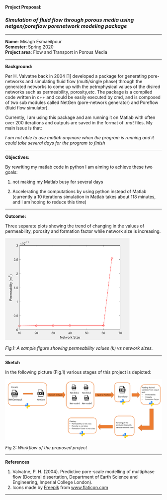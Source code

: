 
#### Project Proposal:
### *Simulation of fluid flow through porous media using netgen/poreflow porenetwork modeling package*
***
**Name**: Misagh Esmaeilpour<br/>
**Semester**: Spring 2020 <br/>
**Project area**: Flow and Transport in Porous Media

---
**Background:**

Per H. Valvatne back in 2004 [1] developed a package for generating pore-networks and simulating fluid flow (multi/single phase) through the generated networks to come up with the petrophysical values of the disired networks such as permeability, porosity,etc. The package is a compiled code written in c++ and could be easily executed by cmd, and is composed of two sub modules called NetGen (pore-network generator) and Poreflow (fluid flow simulator). 

Currently, I am using this package and am running it on Matlab with often over 200 iterations and outputs are saved in the format of _.mat_ files. My main issue is that:

*I am not able to use matlab anymore when the program is running and it could take several days for the program to finish*

---
**Objectives:**


By rewriting my matlab code in python I am aiming to achieve these two goals:

1. not making my Matlab busy for several days

2. Accelerating the computations by using python instead of Matlab (currently a 10 iterations simulation in Matlab takes about 118 minutes, and I am hoping to reduce this time)
---

**Outcome:**

Three separate plots showing the trend of changing in the values of permeability, porosity and formation factor while network size is increasing.

<p>
    <img src="Pictures/figure1.png" alt="Fig.1" width="400"/>
</p>
<p>
    <em>Fig.1: A sample figure showing permeability values (k) vs network sizes. </em>
</p>

---

**Sketch**

In the following picture (Fig.1) various stages of this project is depicted:

<p>
    <img src="Pictures/Presentation1.png" alt="Fig.2" width="900"/>
</p>
<p>
    <em>Fig.2: Workflow of the proposed project</em>
</p>

---
**References**

1. Valvatne, P. H. (2004). Predictive pore-scale modelling of multiphase flow (Doctoral dissertation, Department of Earth Science and Engineering, Imperial College London).
2. Icons made by <a href="https://www.flaticon.com/authors/freepik" title="Freepik">Freepik</a> from <a href="https://www.flaticon.com/" title="Flaticon"> www.flaticon.com</a>

---

